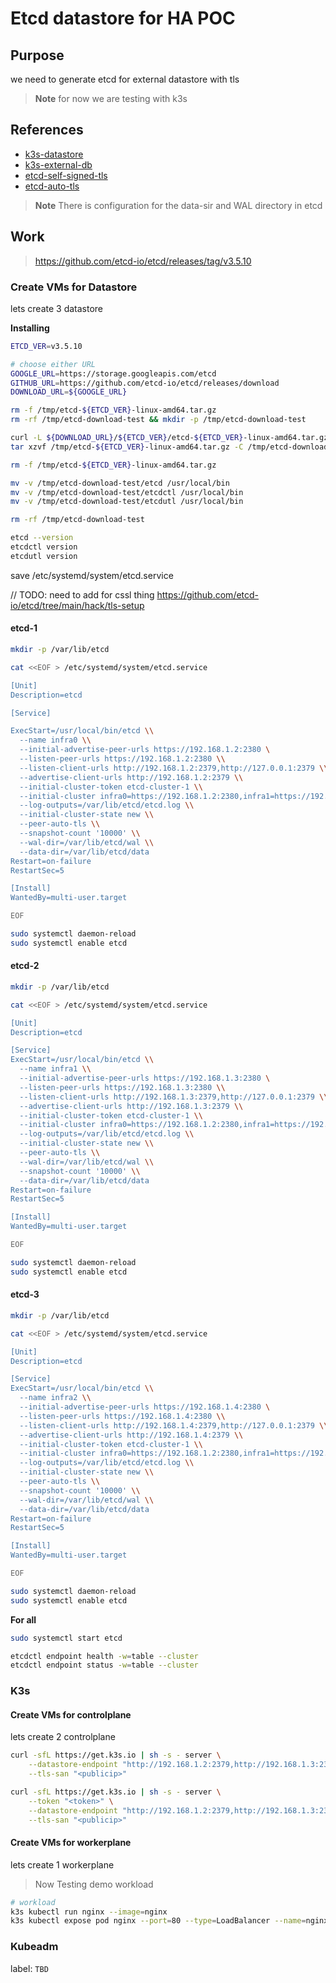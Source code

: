 # Etcd datastore for HA POC

## Purpose
we need to generate etcd for external datastore with tls

> **Note**
for now we are testing with k3s

## References
- [k3s-datastore](https://docs.k3s.io/datastore)
- [k3s-external-db](https://docs.k3s.io/datastore/ha)
- [etcd-self-signed-tls](https://github.com/etcd-io/etcd/tree/main/hack/tls-setup)
- [etcd-auto-tls](https://etcd.io/docs/v3.5/op-guide/clustering/#automatic-certificates)


> **Note**
There is configuration for the data-sir and WAL directory in etcd

## Work

> https://github.com/etcd-io/etcd/releases/tag/v3.5.10

### Create VMs for Datastore
lets create 3 datastore

**Installing**
```bash
ETCD_VER=v3.5.10

# choose either URL
GOOGLE_URL=https://storage.googleapis.com/etcd
GITHUB_URL=https://github.com/etcd-io/etcd/releases/download
DOWNLOAD_URL=${GOOGLE_URL}

rm -f /tmp/etcd-${ETCD_VER}-linux-amd64.tar.gz
rm -rf /tmp/etcd-download-test && mkdir -p /tmp/etcd-download-test

curl -L ${DOWNLOAD_URL}/${ETCD_VER}/etcd-${ETCD_VER}-linux-amd64.tar.gz -o /tmp/etcd-${ETCD_VER}-linux-amd64.tar.gz
tar xzvf /tmp/etcd-${ETCD_VER}-linux-amd64.tar.gz -C /tmp/etcd-download-test --strip-components=1

rm -f /tmp/etcd-${ETCD_VER}-linux-amd64.tar.gz

mv -v /tmp/etcd-download-test/etcd /usr/local/bin
mv -v /tmp/etcd-download-test/etcdctl /usr/local/bin
mv -v /tmp/etcd-download-test/etcdutl /usr/local/bin

rm -rf /tmp/etcd-download-test

etcd --version
etcdctl version
etcdutl version
```

save /etc/systemd/system/etcd.service


// TODO: need to add for cssl thing https://github.com/etcd-io/etcd/tree/main/hack/tls-setup

#### etcd-1

```bash
mkdir -p /var/lib/etcd

cat <<EOF > /etc/systemd/system/etcd.service

[Unit]
Description=etcd

[Service]

ExecStart=/usr/local/bin/etcd \\
  --name infra0 \\
  --initial-advertise-peer-urls https://192.168.1.2:2380 \
  --listen-peer-urls https://192.168.1.2:2380 \\
  --listen-client-urls http://192.168.1.2:2379,http://127.0.0.1:2379 \\
  --advertise-client-urls http://192.168.1.2:2379 \\
  --initial-cluster-token etcd-cluster-1 \\
  --initial-cluster infra0=https://192.168.1.2:2380,infra1=https://192.168.1.3:2380,infra2=https://192.168.1.4:2380 \\
  --log-outputs=/var/lib/etcd/etcd.log \\
  --initial-cluster-state new \\
  --peer-auto-tls \\
  --snapshot-count '10000' \\
  --wal-dir=/var/lib/etcd/wal \\
  --data-dir=/var/lib/etcd/data
Restart=on-failure
RestartSec=5

[Install]
WantedBy=multi-user.target

EOF

sudo systemctl daemon-reload
sudo systemctl enable etcd
```

#### etcd-2

```bash
mkdir -p /var/lib/etcd

cat <<EOF > /etc/systemd/system/etcd.service

[Unit]
Description=etcd

[Service]
ExecStart=/usr/local/bin/etcd \\
  --name infra1 \\
  --initial-advertise-peer-urls https://192.168.1.3:2380 \
  --listen-peer-urls https://192.168.1.3:2380 \\
  --listen-client-urls http://192.168.1.3:2379,http://127.0.0.1:2379 \\
  --advertise-client-urls http://192.168.1.3:2379 \\
  --initial-cluster-token etcd-cluster-1 \\
  --initial-cluster infra0=https://192.168.1.2:2380,infra1=https://192.168.1.3:2380,infra2=https://192.168.1.4:2380 \\
  --log-outputs=/var/lib/etcd/etcd.log \\
  --initial-cluster-state new \\
  --peer-auto-tls \\
  --wal-dir=/var/lib/etcd/wal \\
  --snapshot-count '10000' \\
  --data-dir=/var/lib/etcd/data
Restart=on-failure
RestartSec=5

[Install]
WantedBy=multi-user.target

EOF

sudo systemctl daemon-reload
sudo systemctl enable etcd
```

#### etcd-3

```bash
mkdir -p /var/lib/etcd

cat <<EOF > /etc/systemd/system/etcd.service

[Unit]
Description=etcd

[Service]
ExecStart=/usr/local/bin/etcd \\
  --name infra2 \\
  --initial-advertise-peer-urls https://192.168.1.4:2380 \
  --listen-peer-urls https://192.168.1.4:2380 \\
  --listen-client-urls http://192.168.1.4:2379,http://127.0.0.1:2379 \\
  --advertise-client-urls http://192.168.1.4:2379 \\
  --initial-cluster-token etcd-cluster-1 \\
  --initial-cluster infra0=https://192.168.1.2:2380,infra1=https://192.168.1.3:2380,infra2=https://192.168.1.4:2380 \\
  --log-outputs=/var/lib/etcd/etcd.log \\
  --initial-cluster-state new \\
  --peer-auto-tls \\
  --snapshot-count '10000' \\
  --wal-dir=/var/lib/etcd/wal \\
  --data-dir=/var/lib/etcd/data
Restart=on-failure
RestartSec=5

[Install]
WantedBy=multi-user.target

EOF

sudo systemctl daemon-reload
sudo systemctl enable etcd
```


**For all**

```bash
sudo systemctl start etcd
```

```bash
etcdctl endpoint health -w=table --cluster
etcdctl endpoint status -w=table --cluster
```

### K3s

#### Create VMs for controlplane
lets create 2 controlplane

```bash
curl -sfL https://get.k3s.io | sh -s - server \
	--datastore-endpoint "http://192.168.1.2:2379,http://192.168.1.3:2379,http://192.168.1.4:2379" \
	--tls-san "<publicip>"
```


```bash
curl -sfL https://get.k3s.io | sh -s - server \
    --token "<token>" \
    --datastore-endpoint "http://192.168.1.2:2379,http://192.168.1.3:2379,http://192.168.1.4:2379" \
    --tls-san "<publicip>"
```

#### Create VMs for workerplane
lets create 1 workerplane


> Now Testing demo workload
```bash
# workload
k3s kubectl run nginx --image=nginx
k3s kubectl expose pod nginx --port=80 --type=LoadBalancer --name=nginx-service
```


### Kubeadm

label: `TBD`
